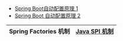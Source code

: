 

* [Spring Boot自动配置原理 1 ](http://c.biancheng.net/spring_boot/auto-config.html)
* [Spring Boot 自动配置原理 2 ](https://www.cnblogs.com/crazymakercircle/p/13895735.html)


Spring Factories 机制|[ Java SPI 机制](https://www.pdai.tech/md/java/advanced/java-advanced-spi.html)|
---|---|

